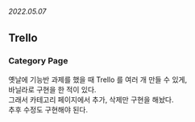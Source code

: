 ###### 2022.05.07


## Trello

### Category Page
옛날에 기능반 과제를 했을 때 Trello 를 여러 개 만들 수 있게,         
바닐라로 구현을 한 적이 있다.      
그래서 카테고리 페이지에서 추가, 삭제만 구현을 해놨다.        
추후 수정도 구현해야 된다.

